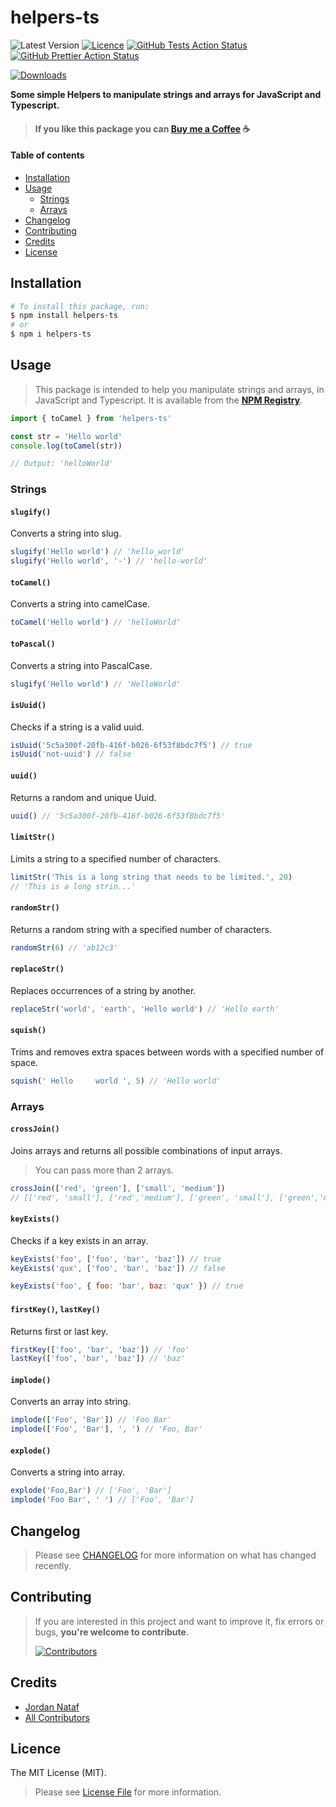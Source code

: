 # helpers-ts

![Latest Version](https://img.shields.io/github/v/tag/jornatf/helpers-ts?label=version&style=flat-square)
[![Licence](https://img.shields.io/github/license/jornatf/helpers-ts?label=license&style=flat-square)](LICENCE.md)
[![GitHub Tests Action Status](https://img.shields.io/github/actions/workflow/status/jornatf/helpers-ts/run-tests.yml?branch=main&label=tests&style=flat-square)](https://github.com/jornatf/helpers-ts/actions?query=workflow%3Arun-tests+branch%3Amain)
[![GitHub Prettier Action Status](https://img.shields.io/github/actions/workflow/status/jornatf/helpers-ts/fix-styling-code.yml?branch=main&label=code+style&style=flat-square)](https://github.com/jornatf/helpers-ts/actions?query=workflow%3Afix-styling-code+branch%3Amain)

[![Downloads](https://img.shields.io/npm/dt/helpers-ts?label=downloads&style=flat-square)](https://www.npmjs.com/package/helpers-ts)

**Some simple Helpers to manipulate strings and arrays for JavaScript and Typescript.**

> #### If you like this package you can [Buy me a Coffee](https://www.buymeacoffee.com/jornatf) ☕️

#### Table of contents

-   [Installation](#introduction)
-   [Usage](#usage)
    -   [Strings](#strings)
    -   [Arrays](#arrays)
-   [Changelog](#changelog)
-   [Contributing](#contributing)
-   [Credits](#credits)
-   [License](#license)

## Installation

```bash
# To install this package, run:
$ npm install helpers-ts
# or
$ npm i helpers-ts
```

## Usage

> This package is intended to help you manipulate strings and arrays, in JavaScript and Typescript. It is available from the **[NPM Registry](https://www.npmjs.com/package/helpers-ts)**.

```javascript
import { toCamel } from 'helpers-ts'

const str = 'Hello world'
console.log(toCamel(str))

// Output: 'helloWorld'
```

### Strings

#### `slugify()`

Converts a string into slug.

```javascript
slugify('Hello world') // 'hello_world'
slugify('Hello world', '-') // 'hello-world'
```

#### `toCamel()`

Converts a string into camelCase.

```javascript
toCamel('Hello world') // 'helloWorld'
```

#### `toPascal()`

Converts a string into PascalCase.

```javascript
slugify('Hello world') // 'HelloWorld'
```

#### `isUuid()`

Checks if a string is a valid uuid.

```javascript
isUuid('5c5a300f-20fb-416f-b026-6f53f8bdc7f5') // true
isUuid('not-uuid') // false
```

#### `uuid()`

Returns a random and unique Uuid.

```javascript
uuid() // '5c5a300f-20fb-416f-b026-6f53f8bdc7f5'
```

#### `limitStr()`

Limits a string to a specified number of characters.

```javascript
limitStr('This is a long string that needs to be limited.', 20)
// 'This is a long strin...'
```

#### `randomStr()`

Returns a random string with a specified number of characters.

```javascript
randomStr(6) // 'ab12c3'
```

#### `replaceStr()`

Replaces occurrences of a string by another.

```javascript
replaceStr('world', 'earth', 'Hello world') // 'Hello earth'
```

#### `squish()`

Trims and removes extra spaces between words with a specified number of space.

```javascript
squish(' Hello     world ', 5) // 'Hello world'
```

### Arrays

#### `crossJoin()`

Joins arrays and returns all possible combinations of input arrays.

> You can pass more than 2 arrays.

```javascript
crossJoin(['red', 'green'], ['small', 'medium'])
// [['red', 'small'], ['red','medium'], ['green', 'small'], ['green','medium']]
```

#### `keyExists()`

Checks if a key exists in an array.

```javascript
keyExists('foo', ['foo', 'bar', 'baz']) // true
keyExists('qux', ['foo', 'bar', 'baz']) // false

keyExists('foo', { foo: 'bar', baz: 'qux' }) // true
```

#### `firstKey()`, `lastKey()`

Returns first or last key.

```javascript
firstKey(['foo', 'bar', 'baz']) // 'foo'
lastKey(['foo', 'bar', 'baz']) // 'baz'
```

#### `implode()`

Converts an array into string.

```javascript
implode(['Foo', 'Bar']) // 'Foo Bar'
implode(['Foo', 'Bar'], ', ') // 'Foo, Bar'
```

#### `explode()`

Converts a string into array.

```javascript
explode('Foo,Bar') // ['Foo', 'Bar']
implode('Foo Bar', ' ') // ['Foo', 'Bar']
```

## Changelog

> Please see [CHANGELOG](CHANGELOG.md) for more information on what has changed recently.

## Contributing

> If you are interested in this project and want to improve it, fix errors or bugs, **you're welcome to contribute**.
>
> [![Contributors](https://img.shields.io/github/contributors/jornatf/helpers-ts?style=flat-square)](../../contributors)

## Credits

-   [Jordan Nataf](https://github.com/jornatf)
-   [All Contributors](../../contributors)

## Licence

The MIT License (MIT).

> Please see [License File](LICENSE.md) for more information.
